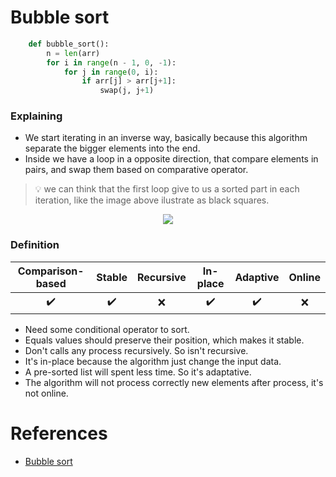 # Bubble sort

```python
    def bubble_sort():
        n = len(arr)
        for i in range(n - 1, 0, -1):
            for j in range(0, i):
                if arr[j] > arr[j+1]:
                    swap(j, j+1)
```

### Explaining

- We start iterating in an inverse way, basically because this algorithm separate the bigger elements into the end.
- Inside we have a loop in a opposite direction, that compare elements in pairs, and swap them based on comparative operator.

> :bulb: we can think that the first loop give to us a sorted part in each iteration, like the image above ilustrate as black squares.

<p align="center">
    <img src="https://upload.wikimedia.org/wikipedia/commons/c/c8/Bubble-sort-example-300px.gif">
</p>


### Definition

| Comparison-based | Stable | Recursive | In-place | Adaptive | Online |
| :---:  | :---:  | :---:  | :---: |:---:  | :---: |
| :heavy_check_mark: | :heavy_check_mark: | :x: | :heavy_check_mark: | :heavy_check_mark: |  :x: |

- Need some conditional operator to sort.
- Equals values should preserve their position, which makes it stable.
- Don't calls any process recursively. So isn't recursive.
- It's in-place because the algorithm just change the input data.
- A pre-sorted list will spent less time. So it's adaptative.
- The algorithm will not process correctly new elements after process, it's not online.

# References

- [Bubble sort](https://en.wikipedia.org/wiki/Bubble_sort)